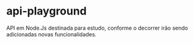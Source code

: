 # api-playground
API em Node.Js destinada para estudo, conforme o decorrer irão sendo adicionadas novas funcionalidades.
